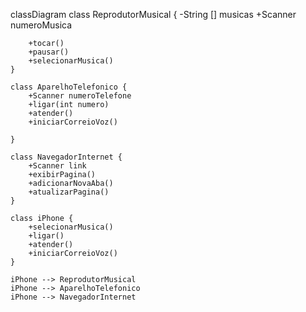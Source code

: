 classDiagram
class ReprodutorMusical {
-String [] musicas
+Scanner numeroMusica

        +tocar()
        +pausar()
        +selecionarMusica()
    }

    class AparelhoTelefonico {
        +Scanner numeroTelefone
        +ligar(int numero)
        +atender()
        +iniciarCorreioVoz()
        
    }

    class NavegadorInternet {
        +Scanner link
        +exibirPagina()
        +adicionarNovaAba()
        +atualizarPagina()
    }

    class iPhone {
        +selecionarMusica()
        +ligar()
        +atender()
        +iniciarCorreioVoz()
    }

    iPhone --> ReprodutorMusical
    iPhone --> AparelhoTelefonico
    iPhone --> NavegadorInternet
